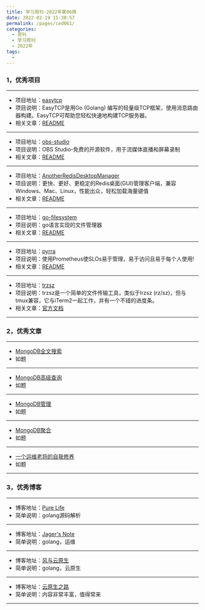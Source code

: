```yaml
---
title: 学习周刊-2022年第06周
date: 2022-02-19 15:38:57
permalink: /pages/ced061/
categories:
  - 周刊
  - 学习周刊
  - 2022年
tags:
  - 
---
```


### 1，优秀项目
  
---
- 项目地址：[easytcp](https://github.com/DarthPestilane/easytcp)
- 项目说明：EasyTCP是用Go (Golang) 编写的轻量级TCP框架，使用消息路由器构建。EasyTCP可帮助您轻松快速地构建TCP服务器。
- 相关文章：[README](https://github.com/DarthPestilane/easytcp#readme)
---
- 项目地址：[obs-studio](https://github.com/obsproject/obs-studio)
- 项目说明：OBS Studio-免费的开源软件，用于流媒体直播和屏幕录制
- 相关文章：[README](https://github.com/obsproject/obs-studio#readme)
---
- 项目地址：[AnotherRedisDesktopManager](https://github.com/qishibo/AnotherRedisDesktopManager)
- 项目说明：更快、更好、更稳定的Redis桌面(GUI)管理客户端，兼容Windows、Mac、Linux，性能出众，轻松加载海量键值
- 相关文章：[README](https://github.com/qishibo/AnotherRedisDesktopManager/blob/master/README.zh-CN.md)
---
- 项目地址：[go-filesystem](https://github.com/deatil/go-filesystem)
- 项目说明：go语言实现的文件管理器
- 相关文章：[README](https://github.com/deatil/go-filesystem#readme)
---
- 项目地址：[pyrra](https://github.com/pyrra-dev/pyrra)
- 项目说明：使用Prometheus使SLOs易于管理，易于访问且易于每个人使用!
- 相关文章：[README](https://github.com/pyrra-dev/pyrra#readme)
---
- 项目地址：[trzsz](https://github.com/trzsz/trzsz)
- 项目说明：trzsz是一个简单的文件传输工具，类似于lrzsz (rz/sz)，但与tmux兼容，它与iTerm2一起工作，并有一个不错的进度条。
- 相关文章：[官方文档](https://trzsz.github.io/cn/)
---

### 2，优秀文章

---
- [MongoDB全文搜索](https://toboto.wang/2021/05/18/MongoDB%E5%85%A8%E6%96%87%E6%90%9C%E7%B4%A2.html)
- 如题
---
- [MongoDB高级查询](http://cw.hubwiz.com/card/c/543b2f3cf86387171814c026/1/1/1/)
- 如题
---
- [MongoDB管理](http://cw.hubwiz.com/card/c/5438c259032c7817c40298b5/1/1/1/)
- 如题
---
- [MongoDB聚合](http://cw.hubwiz.com/card/c/548125a5f8638718f0db0792/1/1/1/)
- 如题
---
- [一个运维老将的自我修养](https://mp.weixin.qq.com/s/e7LzCLdWEzOvcvn7yRecpQ)
- 如题
---

### 3，优秀博客

---
- 博客地址：[Pure Life](https://chunlife.top/)
- 简单说明：golang源码解析
---
- 博客地址：[Jager's Note](https://blog.hawtech.cn/)
- 简单说明：golang，运维
---
- 博客地址：[风与云原生](https://blog.crazytaxii.com/)
- 简单说明：golang，云原生
---
- 博客地址：[云原生之路](https://www.361way.com/)
- 简单说明：内容非常丰富，值得常来
---
